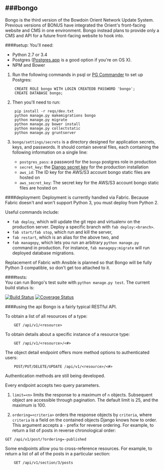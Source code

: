 ###bongo
---
Bongo is the third version of the Bowdoin Orient Network Update System. Previous versions of BONUS have integrated the Orient's front-facing website and CMS in one environment. Bongo instead plans to provide only a CMS and API for a future front-facing website to hook into.

####setup:
You'll need:
- Python 2.7 or 3.4
- Postgres ([Postgres.app](http://postgresapp.com) is a good option if you're on OS X).
- NPM and Bower

1. Run the following commands in psql or [PG Commander](https://eggerapps.at/pgcommander/) to set up Postgres:

        CREATE ROLE bongo WITH LOGIN CREATEDB PASSWORD 'bongo';
        CREATE DATABASE bongo;

2. Then you'll need to run:

        pip install -r reqs/dev.txt
        python manage.py makemigrations bongo
        python manage.py migrate
        python manage.py bower install
        python manage.py collectstatic
        python manage.py gruntserver

3. `bongo/settings/secrets` is a directory designed for application secrets, keys, and passwords. It should contain several files, each containing the following information on a single line:
    - `postgres_pass`: a password for the `bongo` postgres role in production
    - `secret_key`: the [Django secret key](https://docs.djangoproject.com/en/dev/ref/settings/#std:setting-SECRET_KEY) for the production installation
    - `aws_id`: The ID key for the AWS/S3 account bongo static files are hosted on
    - `aws_secret_key`: The secret key for the AWS/S3 account bongo static files are hosted on

####deployment:
Deployment is currently handled via Fabric. Because Fabric doesn't and won't support Python 3, you must deploy from Python 2.

Useful commands include:
- `fab deploy`, which will update the git repo and virtualenv on the production server. Deploy a specific branch with `fab deploy:<branch>`.
- `fab start/fab stop`, which run and kill the server,
- `fab restart`, which is an alias for the above two, and
- `fab managepy`, which lets you run an arbitrary `python manage.py` command in production. For instance, `fab managepy:migrate` will run deployed database migrations.

Replacement of Fabric with Ansible is planned so that Bongo will be fully Python 3 compatible, so don't get too attached to it.

####tests:  
You can run Bongo's test suite with `python manage.py test`. The current build status is:

[![Build Status](https://img.shields.io/travis/BowdoinOrient/bongo/develop.svg?style=flat)](https://travis-ci.org/BowdoinOrient/bongo) [![Coverage Status](https://img.shields.io/coveralls/BowdoinOrient/bongo/develop.svg?style=flat)](https://coveralls.io/r/BowdoinOrient/bongo?branch=develop)


####using the api
Bongo is a fairly typical RESTful API.

To obtain a list of all resources of a type:

        GET /api/v1/<resource>

To obtain details about a specific instance of a resource type:

        GET /api/v1/<resource>/<#>

The object detail endpoint offers more method options to authenticated users:

        POST/PUT/DELETE/UPDATE /api/v1/<resource>/<#>

Authentication methods are still being developed.

Every endpoint accepts two query parameters.

1. `limit=<n>` limits the response to a maximum of `n` objects. Subsequent object are accessible through pagination. The default limit is 25, and the maximum is 100.

2. `ordering=<criteria>` orders the response objects by `criteria`, where `criteria` is a field on the contained objects Django knows how to order. This argument accepts a `-` prefix for reverse ordering. For example, to return a list of posts in reverse chronological order:

`GET /api/v1/post/?ordering=-published`

Some endpoints allow you to cross-reference resources. For example, to return a  list of all of the posts in a particular section:

        GET /api/v1/section/3/posts
